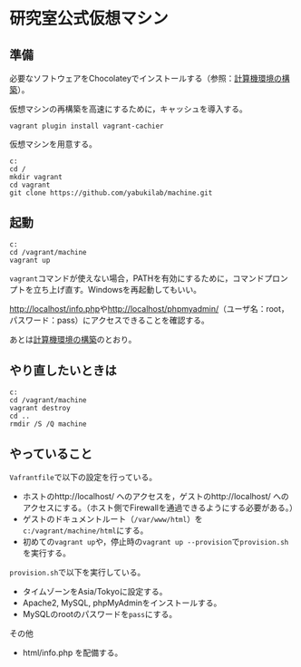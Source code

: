 # 研究室公式仮想マシン

## 準備

必要なソフトウェアをChocolateyでインストールする（参照：[計算機環境の構築](https://github.com/yabukilab/main/blob/master/%E8%A8%88%E7%AE%97%E6%A9%9F%E7%92%B0%E5%A2%83%E3%81%AE%E6%A7%8B%E7%AF%89.md)）。

仮想マシンの再構築を高速にするために，キャッシュを導入する。

```
vagrant plugin install vagrant-cachier
```

仮想マシンを用意する。

```
c:
cd /
mkdir vagrant
cd vagrant
git clone https://github.com/yabukilab/machine.git
```

## 起動

```
c:
cd /vagrant/machine
vagrant up
```

`vagrant`コマンドが使えない場合，PATHを有効にするために，コマンドプロンプトを立ち上げ直す。Windowsを再起動してもいい。

[http://localhost/info.php](http://localhost/info.php)や[http://localhost/phpmyadmin/](http://localhost/phpmyadmin/)（ユーザ名：root，パスワード：pass）にアクセスできることを確認する。

あとは[計算機環境の構築](https://github.com/yabukilab/main/blob/master/%E8%A8%88%E7%AE%97%E6%A9%9F%E7%92%B0%E5%A2%83%E3%81%AE%E6%A7%8B%E7%AF%89.md)のとおり。

## やり直したいときは

```
c:
cd /vagrant/machine
vagrant destroy
cd ..
rmdir /S /Q machine
```

## やっていること

`Vafrantfile`で以下の設定を行っている。

* ホストのhttp://localhost/ へのアクセスを，ゲストのhttp://localhost/ へのアクセスにする。（ホスト側でFirewallを通過できるようにする必要がある。）
* ゲストのドキュメントルート（`/var/www/html`）を`c:/vagrant/machine/html`にする。
* 初めての`vagrant up`や，停止時の`vagrant up --provision`で`provision.sh`を実行する。

`provision.sh`で以下を実行している。

* タイムゾーンをAsia/Tokyoに設定する。
* Apache2, MySQL, phpMyAdminをインストールする。
* MySQLのrootのパスワードを`pass`にする。

その他

* html/info.php を配備する。
